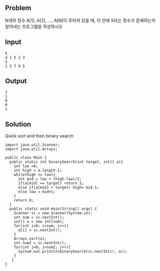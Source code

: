 
## Problem
N개의 정수 A[1], A[2], …, A[N]이 주어져 있을 때, 이 안에 X라는 정수가 존재하는지 알아내는 프로그램을 작성하시오

## Input
```
5
4 1 5 2 3
5
1 3 7 9 5
```

## Output
```
1
1
0
0
1
```

## Solution
Quick sort and then binary search

```
import java.util.Scanner;
import java.util.Arrays;

public class Main {
  public static int binarySearch(int target, int[] a){
    int low =0;
    int high = a.length-1;
    while(high >= low){
      int mid = low + (high-low)/2;
      if(a[mid] == target) return 1;
      else if(a[mid] > target) high= mid-1;
      else low = mid+1;
    }
    return 0;
  }
  public static void main(String[] args) {
    Scanner sc = new Scanner(System.in);
    int num = sc.nextInt();
    int[] a = new int[num];
    for(int i=0; i<num; i++){
      a[i] = sc.nextInt();
    }
    Arrays.sort(a);
    int num2 = sc.nextInt();
    for(int j=0; j<num2; j++){
      System.out.println(binarySearch(sc.nextInt(), a));
    }
   }
}
```